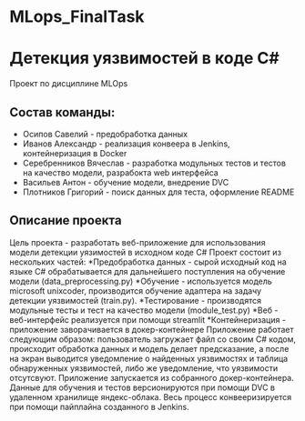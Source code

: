 # MLops_FinalTask


# Детекция уязвимостей в коде C#
Проект по дисциплине MLOps


## Состав команды:
* Осипов Савелий - предобработка данных
* Иванов Александр - реализация конвеера в Jenkins, контейнеризация в Docker
* Серебренников Вячеслав - разработка модульных тестов и тестов на качество модели, разрабокта web интерфейса
* Васильев Антон - обучение модели, внедрение DVC
* Плотников Григорий - поиск данных для теста, оформление README


## Описание проекта
Цель проекта - разработать веб-приложение для использования модели детекции уязимостей в исходном коде C#
Проект состоит из нескольких частей:
*Предобработка данных - сырой исходный код на языке C# обрабатывается для дальнейшего поступления на обучение модели (data_preprocessing.py)
*Обучение - используется модель microsoft unixcoder, производится обучение адаптера на задачу детекции уязвимостей (train.py).
*Тестирование - производятся модульные тесты и тест на качество модели (module_test.py)
*Веб - веб-интерфейс реализуется при помощи streamlit
*Контейнеризация - приложение заворачивается в докер-контейнере
Приложение работает следующим образом: пользователь загружает файл со своим С# кодом, происходит обработка данных и модель делает предсказание, а после на экран выводится уведомление о найденных уязвимостях и таблица обнаруженных уязвимостей, либо же уведомление, что уязвимости отсутсвуют.
Приложение запускается из собранного докер-контейнера.
Данные для обучения и тестов версионируются при помощи DVC в удаленном хранилище яндекс-облака.
Весь процесс конвееризируется при помощи пайплайна созданного в Jenkins.


